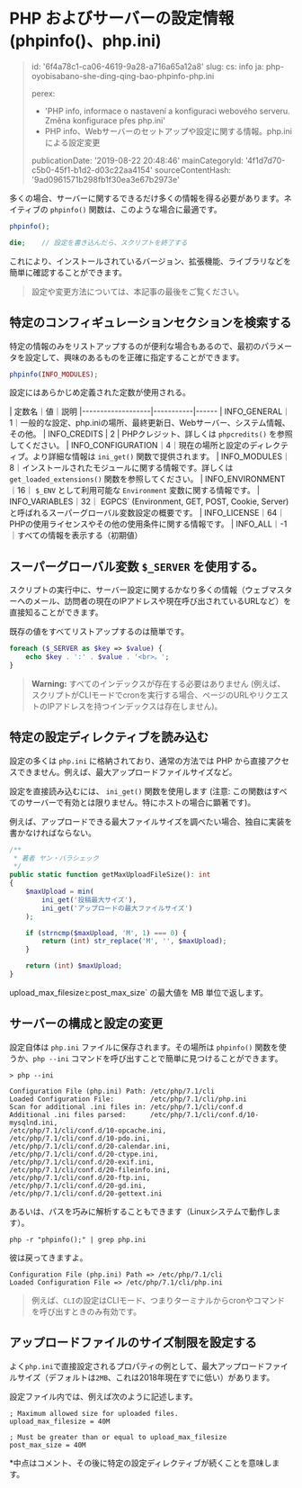 PHP およびサーバーの設定情報 (phpinfo()、php.ini)
====================================

> id: '6f4a78c1-ca06-4619-9a28-a716a65a12a8'
> slug:
> 	cs: info
> 	ja: php-oyobisabano-she-ding-qing-bao-phpinfo-php.ini
> 
> perex:
> 	- 'PHP info, informace o nastavení a konfiguraci webového serveru. Změna konfigurace přes php.ini'
> 	- PHP info、Webサーバーのセットアップや設定に関する情報。php.iniによる設定変更
> 
> publicationDate: '2019-08-22 20:48:46'
> mainCategoryId: '4f1d7d70-c5b0-45f1-b1d2-d03c22aa4154'
> sourceContentHash: '9ad0961571b298fb1f30ea3e67b2973e'

多くの場合、サーバーに関するできるだけ多くの情報を得る必要があります。ネイティブの `phpinfo()` 関数は、このような場合に最適です。

```php
phpinfo();

die;	// 設定を書き込んだら、スクリプトを終了する
```

これにより、インストールされているバージョン、拡張機能、ライブラリなどを簡単に確認することができます。

> 設定や変更方法については、本記事の最後をご覧ください。

特定のコンフィギュレーションセクションを検索する
-------------------------------------

特定の情報のみをリストアップするのが便利な場合もあるので、最初のパラメータを設定して、興味のあるものを正確に指定することができます。

```php
phpinfo(INFO_MODULES);
```

設定にはあらかじめ定義された定数が使用される。

| 定数名｜値｜説明
|-------------------|-----------|------
| INFO_GENERAL｜1｜一般的な設定、php.iniの場所、最終更新日、Webサーバー、システム情報、その他。
| INFO_CREDITS | 2 | PHPクレジット、詳しくは `phpcredits()` を参照してください。
| INFO_CONFIGURATION｜4｜現在の場所と設定のディレクティブ。より詳細な情報は `ini_get()` 関数で提供されます。
| INFO_MODULES｜8｜インストールされたモジュールに関する情報です。詳しくは `get_loaded_extensions()` 関数を参照してください。
| INFO_ENVIRONMENT｜16｜ `$_ENV` として利用可能な `Environment` 変数に関する情報です。
| INFO_VARIABLES｜32｜ EGPCS` (Environment, GET, POST, Cookie, Server) と呼ばれるスーパーグローバル変数設定の概要です。
| INFO_LICENSE｜64｜PHPの使用ライセンスやその他の使用条件に関する情報です。
| INFO_ALL｜-1｜すべての情報を表示する（初期値）

スーパーグローバル変数 `$_SERVER` を使用する。
---------------------------------

スクリプトの実行中に、サーバー設定に関するかなり多くの情報（ウェブマスターへのメール、訪問者の現在のIPアドレスや現在呼び出されているURLなど）を直接知ることができます。

既存の値をすべてリストアップするのは簡単です。

```php
foreach ($_SERVER as $key => $value) {
    echo $key . ':' . $value . '<br>。';
}
```

> **Warning:** すべてのインデックスが存在する必要はありません (例えば、スクリプトがCLIモードでcronを実行する場合、ページのURLやリクエストのIPアドレスを持つインデックスは存在しません)。

特定の設定ディレクティブを読み込む
-----------------------------------------

設定の多くは `php.ini` に格納されており、通常の方法では PHP から直接アクセスできません。例えば、最大アップロードファイルサイズなど。

設定を直接読み込むには、 `ini_get()` 関数を使用します (注意: この関数はすべてのサーバーで有効とは限りません。特にホストの場合に顕著です)。

例えば、アップロードできる最大ファイルサイズを調べたい場合、独自に実装を書かなければならない。

```php
/**
 * 著者 ヤン・バラシェック
 */
public static function getMaxUploadFileSize(): int
{
    $maxUpload = min(
        ini_get('投稿最大サイズ'),
        ini_get('アップロードの最大ファイルサイズ')
    );

    if (strncmp($maxUpload, 'M', 1) === 0) {
        return (int) str_replace('M', '', $maxUpload);
    }

    return (int) $maxUpload;
}
```

upload_max_filesize` と `post_max_size` の最大値を MB 単位で返します。

サーバーの構成と設定の変更
-------------------------------------

設定自体は `php.ini` ファイルに保存されます。その場所は `phpinfo()` 関数を使うか、`php --ini` コマンドを呼び出すことで簡単に見つけることができます。

```shell
> php --ini

Configuration File (php.ini) Path: /etc/php/7.1/cli
Loaded Configuration File:         /etc/php/7.1/cli/php.ini
Scan for additional .ini files in: /etc/php/7.1/cli/conf.d
Additional .ini files parsed:      /etc/php/7.1/cli/conf.d/10-mysqlnd.ini,
/etc/php/7.1/cli/conf.d/10-opcache.ini,
/etc/php/7.1/cli/conf.d/10-pdo.ini,
/etc/php/7.1/cli/conf.d/20-calendar.ini,
/etc/php/7.1/cli/conf.d/20-ctype.ini,
/etc/php/7.1/cli/conf.d/20-exif.ini,
/etc/php/7.1/cli/conf.d/20-fileinfo.ini,
/etc/php/7.1/cli/conf.d/20-ftp.ini,
/etc/php/7.1/cli/conf.d/20-gd.ini,
/etc/php/7.1/cli/conf.d/20-gettext.ini
```

あるいは、パスを巧みに解析することもできます（Linuxシステムで動作します）。

```shell
php -r "phpinfo();" | grep php.ini
```

彼は戻ってきますよ。

```shell
Configuration File (php.ini) Path => /etc/php/7.1/cli
Loaded Configuration File => /etc/php/7.1/cli/php.ini
```

> 例えば、`CLI`の設定はCLIモード、つまりターミナルからcronやコマンドを呼び出すときのみ有効です。

アップロードファイルのサイズ制限を設定する
----------------------------------------------

よく`php.ini`で直接設定されるプロパティの例として、最大アップロードファイルサイズ（デフォルトは`2MB`、これは2018年現在すでに低い）があります。

設定ファイル内では、例えば次のように記述します。

```shell
; Maximum allowed size for uploaded files.
upload_max_filesize = 40M

; Must be greater than or equal to upload_max_filesize
post_max_size = 40M
```

*中点はコメント、その後に特定の設定ディレクティブが続くことを意味します。
